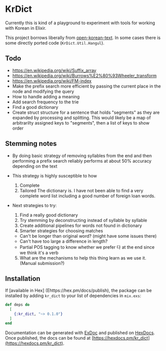 # KrDict

Currently this is kind of a playground to experiment with tools for working with Korean in Elixir.

This project borrows liberally from [open-korean-text](https://github.com/open-korean-text/open-korean-text). In some cases there is some directly ported code (`KrDict.Util.Hangul`).

## Todo
* https://en.wikipedia.org/wiki/Suffix_array
* https://en.wikipedia.org/wiki/Burrows%E2%80%93Wheeler_transform
* https://en.wikipedia.org/wiki/FM-index
* Make the prefix search more efficient by passing the current place in the node and modifying the query
* How to handle adding a meaning
* Add search frequency to the trie
* Find a good dictionary
* Create struct structure for a sentence that holds "segments" as they are expanded by processing and splitting.  This would likely be a map of arbitrarilty assigned keys to "segments", then a list of keys to show order


## Stemming notes
* By doing basic strategy of removing syllables from the end and then performing a prefix search reliably performs at about 50% accuracy depending on the text
* This strategy is highly susceptible to how
  1. Complete
  2. Tailored
  The dictionary is.  I have not been able to find a very complete word list including a good number of foreign loan words.

* Next strategies to try:
  1. Find a really good dictionary
  2. Try stemming by deconstructing instead of syllable by syllable
  3. Create additional pipelines for words not found in dictionary
  4. Smarter strategies for choosing matches
    * Can't be longer than original word? (might have some issues there)
    * Can't have too large a difference in length?
    * Partial POS tagging to know whether we prefer 다 at the end since we think it's a verb
  5. What are the mechanisms to help this thing learn as we use it. (Manual submission?)


## Installation

If [available in Hex] (Ehttps://hex.pm/docs/publish), the package can be installed
by adding `kr_dict` to your list of dependencies in `mix.exs`:

```elixir
def deps do
  [
    {:kr_dict, "~> 0.1.0"}
  ]
end
```

Documentation can be generated with [ExDoc](https://github.com/elixir-lang/ex_doc)
and published on [HexDocs](https://hexdocs.pm). Once published, the docs can
be found at [https://hexdocs.pm/kr_dict](https://hexdocs.pm/kr_dict).


